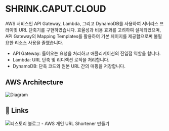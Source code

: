 # SHRINK.CAPUT.CLOUD

AWS 서비스인 API Gateway, Lambda, 그리고 DynamoDB를 사용하여 서버리스 프라이빗 URL 단축기를 구현하였습니다. 효율성과 비용 효과를 고려하여 설계되었으며, API Gateway의 Mapping Templates를 활용하여 기본 페이지를 제공함으로써 불필요한 리소스 사용을 줄였습니다.

- API Gateway: 들어오는 요청을 처리하고 애플리케이션의 진입점 역할을 합니다.
- Lambda: URL 단축 및 리디렉션 로직을 처리합니다.
- DynamoDB: 단축 코드와 원본 URL 간의 매핑을 저장합니다.


## AWS Architecture

![Diagram](https://img1.daumcdn.net/thumb/R1280x0/?scode=mtistory2&fname=https%3A%2F%2Fblog.kakaocdn.net%2Fdn%2FLrpKi%2FbtsJenZOwY6%2F9NDayV6o5ZWEguMq1OrAr1%2Fimg.png)


## 🔗 Links
![티스토리 블로그 - AWS 개인 URL Shortener 만들기](https://caputdraconis.tistory.com/entry/AWS-%EA%B0%9C%EC%9D%B8-URL-Shortener-%EB%A7%8C%EB%93%A4%EA%B8%B0)
